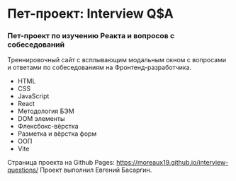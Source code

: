 # Пет-проект: Interview Q$A

### Пет-проект по изучению Реакта и вопросов с собеседований

Треннировочный сайт с всплывающим модальным окном с вопросами и ответами по собеседованиям на Фронтенд-разработчика.

- HTML
- CSS
- JavaScript
- React
- Методология БЭМ
- DOM элементы
- Флексбокс-вёрстка
- Разметка и вёрстка форм
- ООП
- Vite

Страница проекта на Github Pages: https://moreaux19.github.io/interview-questions/
Проект выполнил Евгений Басаргин.

